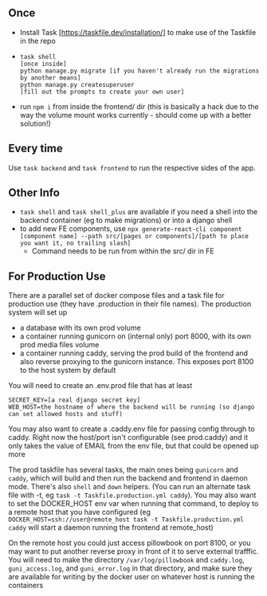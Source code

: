 ## Once
- Install Task [https://taskfile.dev/installation/] to make use of the Taskfile in the repo

- ```
  task shell
  [once inside]
  python manage.py migrate [if you haven't already run the migrations by another means]
  python manage.py createsuperuser
  [fill out the prompts to create your own user]
  ```
- run `npm i` from inside the frontend/ dir (this is basically a hack due to the way the volume mount works currently - should come up with a better solution!)

## Every time
Use `task backend` and `task frontend` to run the respective sides of the app.  

## Other Info
- `task shell` and `task shell_plus` are available if you need a shell into the backend container (eg to make migrations) or into a django shell
- to add new FE components, use `npx generate-react-cli component [component name] --path src/[pages or components]/[path to place you want it, no trailing slash]`
  - Command needs to be run from within the src/ dir in FE


## For Production Use
There are a parallel set of docker compose files and a task file for production use (they have .production in their file names).  The production system will set up
- a database with its own prod volume
- a container running gunicorn on (internal only) port 8000, with its own prod media files volume
- a container running caddy, serving the prod build of the frontend and also reverse proxying to the gunicorn instance.  This exposes port 8100 to the host system by default

You will need to create an .env.prod file that has at least
```
SECRET_KEY=[a real django secret key]
WEB_HOST=the hostname of where the backend will be running (so django can set allowed hosts and stuff)
```
You may also want to create a .caddy.env file for passing config through to caddy.  Right now the host/port isn't configurable (see prod.caddy) and it only takes the value of EMAIL from the env file, but that could be opened up more

The prod taskfile has several tasks, the main ones being `gunicorn` and `caddy`, which will build and then run the backend and frontend in daemon mode.  There's also `shell` and `down` helpers.  (You can run an alternate task file with -t, eg `task -t Taskfile.production.yml caddy`).  You may also want to set the DOCKER_HOST env var when running that command, to deploy to a remote host that you have configured (eg `DOCKER_HOST=ssh://user@remote_host task -t Taskfile.production.yml caddy` will start a daemon running the frontend at remote_host)

On the remote host you could just access pillowbook on port 8100, or you may want to put another reverse proxy in front of it to serve external trafffic.  
You will need to make the directory `/var/log/pillowbook` and `caddy.log`, `guni_access.log`, and `guni_error.log` in that directory, and make sure they are available for writing by the docker user on whatever host is running the containers
